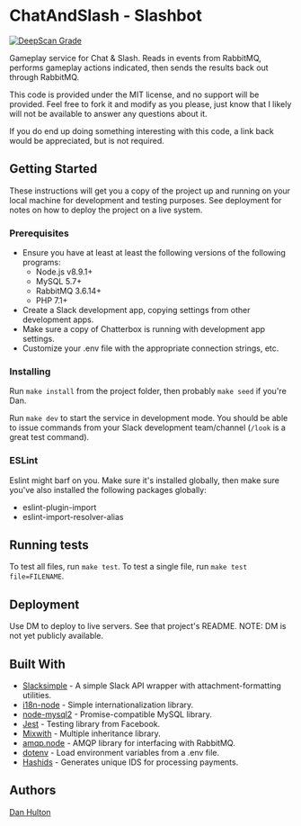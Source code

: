 # ChatAndSlash - Slashbot

[![DeepScan Grade](https://deepscan.io/api/projects/944/branches/1902/badge/grade.svg)](https://deepscan.io/dashboard/#view=project&pid=944&bid=1902)

Gameplay service for Chat & Slash.  Reads in events from RabbitMQ, performs gameplay actions indicated, then sends the results back out through RabbitMQ.

This code is provided under the MIT license, and no support will be provided.  Feel free to fork it and modify as you please, just know that I likely will not be available to answer any questions about it.

If you do end up doing something interesting with this code, a link back would be appreciated, but is not required.

## Getting Started

These instructions will get you a copy of the project up and running on your local machine for development and testing purposes. See deployment for notes on how to deploy the project on a live system.

### Prerequisites

* Ensure you have at least at least the following versions of the following programs:
  * Node.js v8.9.1+
  * MySQL 5.7+
  * RabbitMQ 3.6.14+
  * PHP 7.1+
* Create a Slack development app, copying settings from other development apps.
* Make sure a copy of Chatterbox is running with development app settings.
* Customize your .env file with the appropriate connection strings, etc.

### Installing

Run `make install` from the project folder, then probably `make seed` if you're Dan.

Run `make dev` to start the service in development mode.  You should be able to issue commands from your Slack development team/channel (`/look` is a great test command).

### ESLint

Eslint might barf on you.  Make sure it's installed globally, then make sure you've also installed the following packages globally:

- eslint-plugin-import
- eslint-import-resolver-alias

## Running tests

To test all files, run `make test`.  To test a single file, run `make test file=FILENAME`.

## Deployment

Use DM to deploy to live servers.  See that project's README.  NOTE: DM is not yet publicly available.

## Built With

* [Slacksimple](https://github.com/DanHulton/slackwrapper) - A simple Slack API wrapper with attachment-formatting utilities.
* [i18n-node](https://github.com/mashpie/i18n-node) - Simple internationalization library.
* [node-mysql2](https://github.com/sidorares/node-mysql2) - Promise-compatible MySQL library.
* [Jest](http://facebook.github.io/jest/docs/getting-started.html) - Testing library from Facebook.
* [Mixwith](https://github.com/DanHulton/mixwith.js) - Multiple inheritance library.
* [amqp.node](https://github.com/squaremo/amqp.node) - AMQP library for interfacing with RabbitMQ.
* [dotenv](https://github.com/motdotla/dotenv) - Load environment variables from a .env file.
* [Hashids](http://hashids.org/) - Generates unique IDS for processing payments.

## Authors

[Dan Hulton](http://www.danhulton.com)